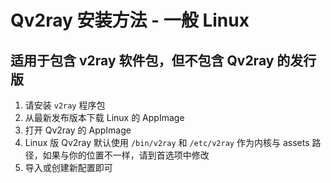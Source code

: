 # Qv2ray 安装方法 - 一般 Linux

## 适用于包含 v2ray 软件包，但不包含 Qv2ray 的发行版

1. 请安装 `v2ray` 程序包
2. 从最新发布版本下载 Linux 的 AppImage
3. 打开 Qv2ray 的 AppImage
4. Linux 版 Qv2ray 默认使用 `/bin/v2ray` 和 `/etc/v2ray` 作为内核与 assets 路径，如果与你的位置不一样，请到首选项中修改
5. 导入或创建新配置即可